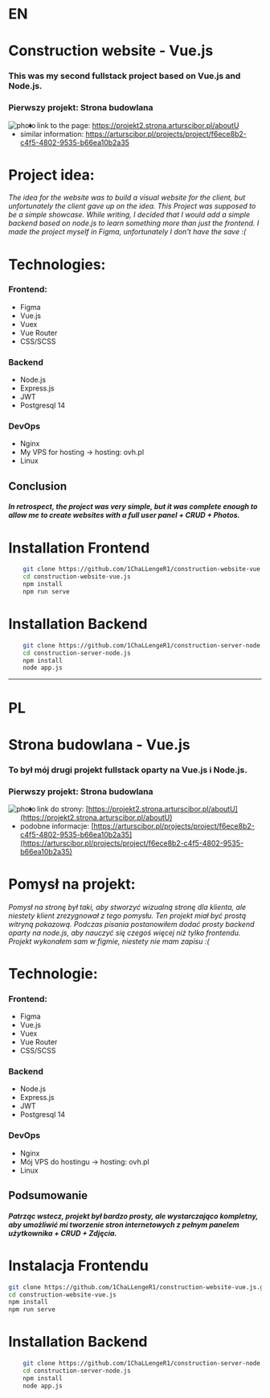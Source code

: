 # EN
# Construction website - Vue.js
### This was my second fullstack project based on Vue.js and Node.js.

### Pierwszy projekt: Strona budowlana
<img align="left" alt="photo" src="https://server.arturscibor.pl/file/imagesproject/Frontend-38e1c24e-0929-4668-9fa2-9091dc2d2f47-0.8987638861872578-1.png" /> 

- link to the page: https://projekt2.strona.arturscibor.pl/aboutU
- similar information: https://arturscibor.pl/projects/project/f6ece8b2-c4f5-4802-9535-b66ea10b2a35

# Project idea:
###### The idea for the website was to build a visual website for the client, but unfortunately the client gave up on the idea. This Project was supposed to be a simple showcase. While writing, I decided that I would add a simple backend based on node.js to learn something more than just the frontend. I made the project myself in Figma, unfortunately I don't have the save :(

# Technologies:
### Frontend:
- Figma
- Vue.js
- Vuex
- Vue Router
- CSS/SCSS
### Backend
- Node.js
- Express.js
- JWT
- Postgresql 14
### DevOps
- Nginx
- My VPS for hosting -> hosting: ovh.pl
- Linux

## Conclusion
##### In retrospect, the project was very simple, but it was complete enough to allow me to create websites with a full user panel + CRUD + Photos.
# Installation Frontend
```bash
    git clone https://github.com/1ChaLLengeR1/construction-website-vue.js.git
    cd construction-website-vue.js
    npm install
    npm run serve
```
# Installation Backend
```bash
    git clone https://github.com/1ChaLLengeR1/construction-server-node.js.git
    cd construction-server-node.js
    npm install
    node app.js
```
---

# PL
# Strona budowlana - Vue.js
### To był mój drugi projekt fullstack oparty na Vue.js i Node.js.

### Pierwszy projekt: Strona budowlana
<img align="left" alt="photo" src="https://server.arturscibor.pl/file/imagesproject/Frontend-38e1c24e-0929-4668-9fa2-9091dc2d2f47-0.8987638861872578-1.png" /> 

- link do strony: [https://projekt2.strona.arturscibor.pl/aboutU](https://projekt2.strona.arturscibor.pl/aboutU)
- podobne informacje: [https://arturscibor.pl/projects/project/f6ece8b2-c4f5-4802-9535-b66ea10b2a35](https://arturscibor.pl/projects/project/f6ece8b2-c4f5-4802-9535-b66ea10b2a35)

# Pomysł na projekt:
###### Pomysł na stronę był taki, aby stworzyć wizualną stronę dla klienta, ale niestety klient zrezygnował z tego pomysłu. Ten projekt miał być prostą witryną pokazową. Podczas pisania postanowiłem dodać prosty backend oparty na node.js, aby nauczyć się czegoś więcej niż tylko frontendu. Projekt wykonałem sam w figmie, niestety nie mam zapisu :(

# Technologie:
### Frontend:
- Figma
- Vue.js
- Vuex
- Vue Router
- CSS/SCSS

### Backend
- Node.js
- Express.js
- JWT
- Postgresql 14

### DevOps
- Nginx
- Mój VPS do hostingu -> hosting: ovh.pl
- Linux

## Podsumowanie
##### Patrząc wstecz, projekt był bardzo prosty, ale wystarczająco kompletny, aby umożliwić mi tworzenie stron internetowych z pełnym panelem użytkownika + CRUD + Zdjęcia.

# Instalacja Frontendu
```bash
git clone https://github.com/1ChaLLengeR1/construction-website-vue.js.git
cd construction-website-vue.js
npm install
npm run serve
```
# Installation Backend
```bash
    git clone https://github.com/1ChaLLengeR1/construction-server-node.js.git
    cd construction-server-node.js
    npm install
    node app.js
```




